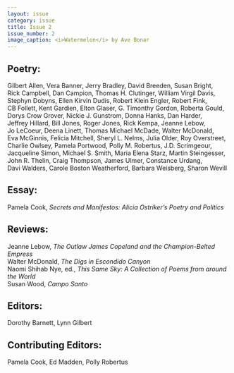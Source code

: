 ```yaml
---
layout: issue
category: issue
title: Issue 2
issue_number: 2
image_caption: <i>Watermelon</i> by Ave Bonar
---
```


## Poetry:
Gilbert&nbsp;Allen, Vera&nbsp;Banner, Jerry&nbsp;Bradley, David&nbsp;Breeden, Susan&nbsp;Bright, Rick&nbsp;Campbell, Dan&nbsp;Campion, Thomas&nbsp;H.&nbsp;Clutinger, William&nbsp;Virgil&nbsp;Davis, Stephyn&nbsp;Dobyns, Ellen&nbsp;Kirvin&nbsp;Dudis, Robert&nbsp;Klein&nbsp;Engler, Robert&nbsp;Fink, CB&nbsp;Follett, Kent&nbsp;Gardien, Elton&nbsp;Glaser, G.&nbsp;Timonthy&nbsp;Gordon, Roberta&nbsp;Gould, Dorys&nbsp;Crow&nbsp;Grover, Nickie&nbsp;J.&nbsp;Gunstrom, Donna&nbsp;Hanks, Dan&nbsp;Harder, Jeffrey&nbsp;Hillard, Bill&nbsp;Jones, Roger&nbsp;Jones, Rick&nbsp;Kempa, Jeanne&nbsp;Lebow, Jo&nbsp;LeCoeur, Deena&nbsp;Linett, Thomas&nbsp;Michael&nbsp;McDade, Walter&nbsp;McDonald, Eva&nbsp;McGinnis, Felicia&nbsp;Mitchell, Sheryl&nbsp;L.&nbsp;Nelms, Julia&nbsp;Older, Roy&nbsp;Overstreet, Charlie&nbsp;Owlsey, Pamela&nbsp;Portwood, Polly&nbsp;M.&nbsp;Robertus, J.D.&nbsp;Scrimgeour, Jacqueline&nbsp;Simon, Michael&nbsp;S.&nbsp;Smith, Maria&nbsp;Elena&nbsp;Starz, Martin&nbsp;Steingesser, John&nbsp;R.&nbsp;Thelin, Craig&nbsp;Thompson, James&nbsp;Ulmer, Constance&nbsp;Urdang, Davi&nbsp;Walders, Carole&nbsp;Boston&nbsp;Weatherford, Barbara&nbsp;Weisberg, Sharon&nbsp;Wevill  

## Essay:
Pamela Cook, *Secrets and Manifestos: Alicia Ostriker’s Poetry and Politics*  

## Reviews:
Jeanne Lebow, *The Outlaw James Copeland and the Champion-Belted Empress*  
Walter McDonald, *The Digs in Escondido Canyon*  
Naomi Shihab Nye, ed., *This Same Sky: A Collection of Poems from around the World*  
Susan Wood, *Campo Santo*  

## Editors:
Dorothy Barnett, Lynn&nbsp;Gilbert  

## Contributing Editors:
Pamela&nbsp;Cook, Ed&nbsp;Madden, Polly&nbsp;Robertus